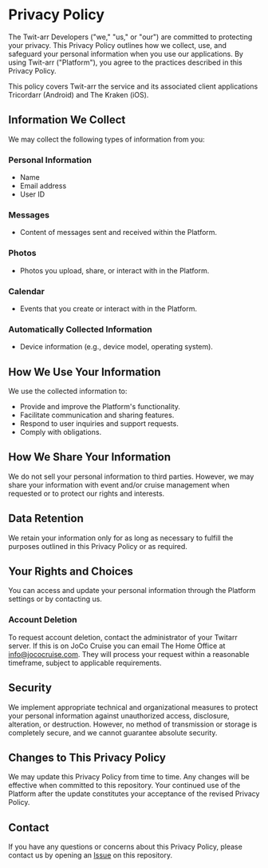 Privacy Policy
==============

The Twit-arr Developers ("we," "us," or "our") are committed to protecting your privacy. This Privacy Policy outlines how we collect, use, and safeguard your personal information when you use our applications. By using Twit-arr ("Platform"), you agree to the practices described in this Privacy Policy.

This policy covers Twit-arr the service and its associated client applications Tricordarr (Android) and The Kraken (iOS).

Information We Collect
----------------------

We may collect the following types of information from you:

### Personal Information
* Name
* Email address
* User ID

### Messages
* Content of messages sent and received within the Platform.

### Photos
* Photos you upload, share, or interact with in the Platform.

### Calendar
* Events that you create or interact with in the Platform.

### Automatically Collected Information
* Device information (e.g., device model, operating system).

How We Use Your Information
---------------------------
We use the collected information to:
* Provide and improve the Platform's functionality.
* Facilitate communication and sharing features.
* Respond to user inquiries and support requests.
* Comply with obligations.

How We Share Your Information
-----------------------------
We do not sell your personal information to third parties. However, we may share your information with event and/or cruise management when requested or to protect our rights and interests.

Data Retention
--------------
We retain your information only for as long as necessary to fulfill the purposes outlined in this Privacy Policy or as required.

Your Rights and Choices
-----------------------
You can access and update your personal information through the Platform settings or by contacting us.

### Account Deletion
To request account deletion, contact the administrator of your Twitarr server. If this is on JoCo Cruise you can email The Home Office at [info@jococruise.com](mailto:info@jococruise.com). They will process your request within a reasonable timeframe, subject to applicable requirements.

Security
--------
We implement appropriate technical and organizational measures to protect your personal information against unauthorized access, disclosure, alteration, or destruction. However, no method of transmission or storage is completely secure, and we cannot guarantee absolute security.

Changes to This Privacy Policy
------------------------------
We may update this Privacy Policy from time to time. Any changes will be effective when committed to this repository. Your continued use of the Platform after the update constitutes your acceptance of the revised Privacy Policy.

Contact
-------
If you have any questions or concerns about this Privacy Policy, please contact us by opening an [Issue](https://github.com/jocosocial/swiftarr/issues) on this repository.

